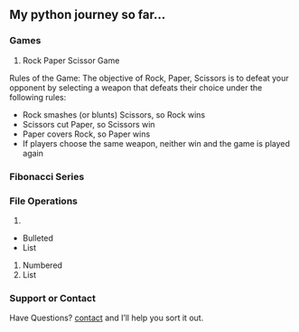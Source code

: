 ## My python journey so far...

### Games

1. Rock Paper Scissor Game

Rules of the Game:
The objective of Rock, Paper, Scissors is to defeat your opponent by selecting a weapon that
defeats their choice under the following rules:
- Rock smashes (or blunts) Scissors, so Rock wins
- Scissors cut Paper, so Scissors win
- Paper covers Rock, so Paper wins
- If players choose the same weapon, neither win and the game is played again

### Fibonacci Series
### File Operations
1. 

- Bulleted
- List

1. Numbered
2. List



### Support or Contact

Have Questions? [contact](mailto:aryanrajagrawal@gmail.com) and I’ll help you sort it out.
